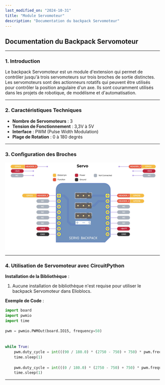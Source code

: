 ```yaml
---
last_modified_on: "2024-10-31"
title: "Module Servomoteur"
description: "Documentation du backpack Servomoteur"
---
```


## Documentation du Backpack Servomoteur

---

### 1. **Introduction**

Le backpack Servomoteur est un module d'extension qui permet de contrôler jusqu'à trois servomoteurs sur trois broches de sortie distinctes.
Les servomoteurs sont des actionneurs rotatifs qui peuvent être utilisés pour contrôler la position angulaire d'un axe.
Ils sont couramment utilisés dans les projets de robotique, de modélisme et d'automatisation.

---

### 2. **Caractéristiques Techniques**

- **Nombre de Servomoteurs** : 3
- **Tension de Fonctionnement** : 3,3V à 5V
- **Interface** : PWM (Pulse Width Modulation)
- **Plage de Rotation** : 0 à 180 degrés

---

### 3. **Configuration des Broches**

![Brochage du Servomoteur](../../static/img/backpacks/servo_pinout.jpg)

---

### 4. **Utilisation de Servomoteur avec CircuitPython**

**Installation de la Bibliothèque** :

1. Aucune installation de bibliothèque n'est requise pour utiliser le backpack Servomoteur dans Elioblocs.

**Exemple de Code** :

```python
import board
import pwmio
import time

pwm = pwmio.PWMOut(board.IO15, frequency=50)


while True:
    pwm.duty_cycle = int(((90 / 180.0) * (2750 - 750) + 750) * pwm.frequency * 65535 / 1000000)
    time.sleep(1)

    pwm.duty_cycle = int(((0 / 180.0) * (2750 - 750) + 750) * pwm.frequency * 65535 / 1000000)
    time.sleep(1)
```

---